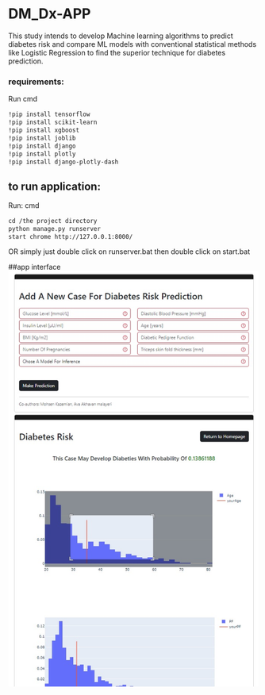 # DM_Dx-APP
 This study intends to develop Machine learning algorithms to predict diabetes risk and compare ML models with conventional statistical methods like Logistic Regression to find the superior technique for diabetes prediction.

### requirements:
Run cmd

    !pip install tensorflow
    !pip install scikit-learn
    !pip install xgboost
    !pip install joblib
    !pip install django
    !pip install plotly
    !pip install django-plotly-dash

## to run application:
 Run: cmd

    cd /the project directory
    python manage.py runserver
    start chrome http://127.0.0.1:8000/
OR simply just double click on runserver.bat then double click on start.bat

##app interface
![enter image description here](https://github.com/tajerian/DM_Dx-APP/blob/main/UI.jpg?raw=true)
